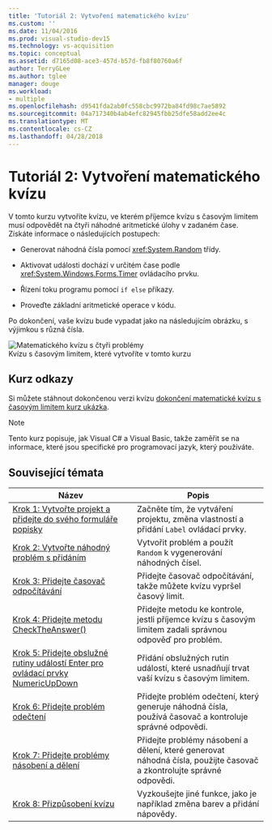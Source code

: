 ```yaml
---
title: 'Tutoriál 2: Vytvoření matematického kvízu'
ms.custom: ''
ms.date: 11/04/2016
ms.prod: visual-studio-dev15
ms.technology: vs-acquisition
ms.topic: conceptual
ms.assetid: d7165d08-ace3-457d-b57d-fb8f80760a6f
author: TerryGLee
ms.author: tglee
manager: douge
ms.workload:
- multiple
ms.openlocfilehash: d9541fda2ab0fc558cbc9972ba84fd98c7ae5892
ms.sourcegitcommit: 04a717340b4ab4efc82945fbb25dfe58add2ee4c
ms.translationtype: MT
ms.contentlocale: cs-CZ
ms.lasthandoff: 04/28/2018
---
```

# <a name="tutorial-2-create-a-timed-math-quiz"></a>Tutoriál 2: Vytvoření matematického kvízu
V tomto kurzu vytvoříte kvízu, ve kterém příjemce kvízu s časovým limitem musí odpovědět na čtyři náhodné aritmetické úlohy v zadaném čase. Získáte informace o následujících postupech:  

-   Generovat náhodná čísla pomocí <xref:System.Random> třídy.  

-   Aktivovat události dochází v určitém čase podle <xref:System.Windows.Forms.Timer> ovládacího prvku.  

-   Řízení toku programu pomocí `if else` příkazy.  

-   Proveďte základní aritmetické operace v kódu.  

 Po dokončení, vaše kvízu bude vypadat jako na následujícím obrázku, s výjimkou s různá čísla.  

 ![Matematického kvízu s čtyři problémy](../ide/media/express_finishedquiz.png "Express_FinishedQuiz")  
Kvízu s časovým limitem, které vytvoříte v tomto kurzu  

## <a name="tutorial-links"></a>Kurz odkazy

 Si můžete stáhnout dokončenou verzi kvízu [dokončení matematické kvízu s časovým limitem kurz ukázka](http://code.msdn.microsoft.com/Complete-Math-Quiz-8581813c).  

> [!NOTE]
>  Tento kurz popisuje, jak Visual C# a Visual Basic, takže zaměřit se na informace, které jsou specifické pro programovací jazyk, který používáte.  

## <a name="related-topics"></a>Související témata  

|Název|Popis|  
|-----------|-----------------|  
|[Krok 1: Vytvořte projekt a přidejte do svého formuláře popisky](../ide/step-1-create-a-project-and-add-labels-to-your-form.md)|Začněte tím, že vytváření projektu, změna vlastností a přidání `Label` ovládací prvky.|  
|[Krok 2: Vytvořte náhodný problém s přidáním](../ide/step-2-create-a-random-addition-problem.md)|Vytvořit problém a použít `Random` k vygenerování náhodných čísel.|  
|[Krok 3: Přidejte časovač odpočítávání](../ide/step-3-add-a-countdown-timer.md)|Přidejte časovač odpočítávání, takže můžete kvízu vypršel časový limit.|  
|[Krok 4: Přidejte metodu CheckTheAnswer()](../ide/step-4-add-the-checktheanswer-parens-method.md)|Přidejte metodu ke kontrole, jestli příjemce kvízu s časovým limitem zadali správnou odpověď pro problém.|  
|[Krok 5: Přidejte obslužné rutiny událostí Enter pro ovládací prvky NumericUpDown](../ide/step-5-add-enter-event-handlers-for-the-numericupdown-controls.md)|Přidání obslužných rutin událostí, které usnadňují trvat vaší kvízu s časovým limitem.|  
|[Krok 6: Přidejte problém odečtení](../ide/step-6-add-a-subtraction-problem.md)|Přidejte problém odečtení, který generuje náhodná čísla, používá časovač a kontroluje správné odpovědi.|  
|[Krok 7: Přidejte problémy násobení a dělení](../ide/step-7-add-multiplication-and-division-problems.md)|Přidejte problémy násobení a dělení, které generovat náhodná čísla, použijte časovač a zkontrolujte správné odpovědi.|  
|[Krok 8: Přizpůsobení kvízu](../ide/step-8-customize-the-quiz.md)|Vyzkoušejte jiné funkce, jako je například změna barev a přidání nápovědy.|
